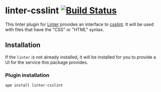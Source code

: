 # linter-csslint [![Build Status](https://travis-ci.org/AtomLinter/linter-csslint.svg)](https://travis-ci.org/AtomLinter/linter-csslint)

This linter plugin for [Linter](https://github.com/AtomLinter/Linter) provides
an interface to [csslint](https://github.com/CSSLint/csslint). It will be used
with files that have the "CSS" or "HTML" syntax.

## Installation

If the `linter` is not already installed, it will be installed for you to
provide a UI for the service this package provides.

### Plugin installation

```ShellSession
apm install linter-csslint
```
